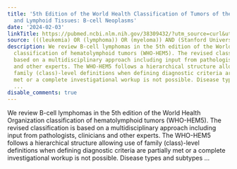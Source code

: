 ```yaml
---
title: '5th Edition of the World Health Classification of Tumors of the Hematopoietic
  and Lymphoid Tissues: B-cell Neoplasms'
date: '2024-02-03'
linkTitle: https://pubmed.ncbi.nlm.nih.gov/38309432/?utm_source=curl&utm_medium=rss&utm_campaign=pubmed-2&utm_content=1Rkszs2HVZ2RHP33OibaNFew6VK-LzjJWTD4GwmLlk8B-wCceh&fc=20220923065203&ff=20240204170631&v=2.18.0
source: (((leukemia) OR (lymphoma)) OR (myeloma)) AND (Stanford University[Affiliation])
description: We review B-cell lymphomas in the 5th edition of the World Health Organization
  classification of hematolymphoid tumors (WHO-HEM5). The revised classification is
  based on a multidisciplinary approach including input from pathologists, clinicians
  and other experts. The WHO-HEM5 follows a hierarchical structure allowing use of
  family (class)-level definitions when defining diagnostic criteria are partially
  met or a complete investigational workup is not possible. Disease types and subtypes
  ...
disable_comments: true
---
```

We review B-cell lymphomas in the 5th edition of the World Health Organization classification of hematolymphoid tumors (WHO-HEM5). The revised classification is based on a multidisciplinary approach including input from pathologists, clinicians and other experts. The WHO-HEM5 follows a hierarchical structure allowing use of family (class)-level definitions when defining diagnostic criteria are partially met or a complete investigational workup is not possible. Disease types and subtypes ...